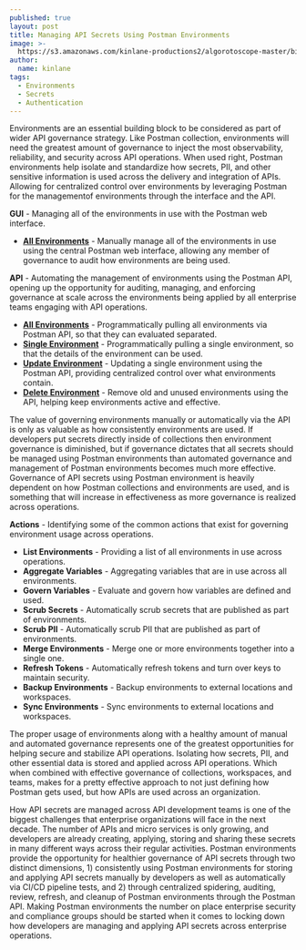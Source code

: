 ```yaml
---
published: true
layout: post
title: Managing API Secrets Using Postman Environments
image: >-
  https://s3.amazonaws.com/kinlane-productions2/algorotoscope-master/birth-of-a-nation-P9180054.jpg
author:
  name: kinlane
tags:
  - Environments
  - Secrets
  - Authentication
---
```

Environments are an essential building block to be considered as part of wider API governance strategy. Like Postman collection, environments will need the greatest amount of governance to inject the most observability, reliability, and security across API operations. When used right, Postman environments help isolate and standardize how secrets, PII, and other sensitive information is used across the delivery and integration of APIs. Allowing for centralized control over environments by leveraging Postman for the managementof environments through the interface and the API.

**GUI** - Managing all of the environments in use with the Postman web interface.

*   **[All Environments](https://api-evangelist.postman.co/me/environments)** - Manually manage all of the environments in use using the central Postman web interface, allowing any member of governance to audit how environments are being used.

**API** - Automating the management of environments using the Postman API, opening up the opportunity for auditing, managing, and enforcing governance at scale across the environments being applied by all enterprise teams engaging with API operations.

*   **[All Environments](https://docs.api.postman.com/?version=latest#d26bd079-e3e1-aa08-7e21-66f55df99351)** - Programmatically pulling all environments via Postman API, so that they can evaluated separated.
*   **[Single Environment](https://docs.api.postman.com/?version=latest#96c34392-1e36-d1cb-af89-1c95365184ab)** - Programmatically pulling a single environment, so that the details of the environment can be used.
*   **[Update Environment](https://docs.api.postman.com/?version=latest#6517e0d6-3bc3-3da5-ab57-7a578a8504ce)** - Updating a single environment using the Postman API, providing centralized control over what environments contain.
*   **[Delete Environment](https://docs.api.postman.com/?version=latest#c943a79b-0c36-c003-5f22-1c8b1998188e)** \- Remove old and unused environments using the API, helping keep environments active and effective.

The value of governing environments manually or automatically via the API is only as valuable as how consistently environments are used. If developers put secrets directly inside of collections then environment governance is diminished, but if governance dictates that all secrets should be managed using Postman environments than automated governance and management of Postman environments becomes much more effective. Governance of API secrets using Postman environment is heavily dependent on how Postman collections and environments are used, and is something that will increase in effectiveness as more governance is realized across operations.

**Actions** - Identifying some of the common actions that exist for governing environment usage across operations.

*   **List Environments** - Providing a list of all environments in use across operations.
*   **Aggregate Variables** - Aggregating variables that are in use across all environments.
*   **Govern Variables** - Evaluate and govern how variables are defined and used.
*   **Scrub Secrets** \- Automatically scrub secrets that are published as part of environments.
*   **Scrub PII** \- Automatically scrub PII that are published as part of environments.
*   **Merge Environments** \- Merge one or more environments together into a single one.
*   **Refresh Tokens** \- Automatically refresh tokens and turn over keys to maintain security.
*   **Backup Environments** \- Backup environments to external locations and workspaces.
*   **Sync Environments** \- Sync environments to external locations and workspaces.

The proper usage of environments along with a healthy amount of manual and automated governance represents one of the greatest opportunities for helping secure and stabilize API operations. Isolating how secrets, PII, and other essential data is stored and applied across API operations. Which when combined with effective governance of collections, workspaces, and teams, makes for a pretty effective approach to not just defining how Postman gets used, but how APIs are used across an organization.

How API secrets are managed across API development teams is one of the biggest challenges that enterprise organizations will face in the next decade. The number of APIs and micro services is only growing, and developers are already creating, applying, storing and sharing these secrets in many different ways across their regular activities. Postman environments provide the opportunity for healthier governance of API secrets through two distinct dimensions, 1) consistently using Postman environments for storing and applying API secrets manually by developers as well as automatically via CI/CD pipeline tests, and 2) through centralized spidering, auditing, review, refresh, and cleanup of Postman environments through the Postman API. Making Postman environments the number on place enterprise security and compliance groups should be started when it comes to locking down how developers are managing and applying API secrets across enterprise operations.